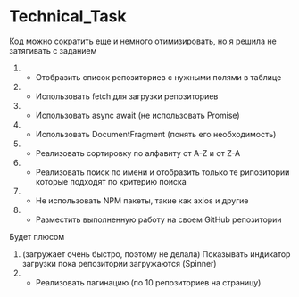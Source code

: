 # Technical_Task

Код можно сократить еще и немного отимизировать, но я решила не затягивать с заданием 
 
1) + Отобразить список репозиториев с нужными полями в таблице
2) + Использовать fetch для загрузки репозиториев
3) + Использовать async await (не использовать Promise)
4) + Использовать DocumentFragment (понять его необходимость)
5) + Реализовать сортировку по алфавиту от A-Z и от Z-A
6) + Реализовать поиск по имени и отобразить только те рипозитории которые подходят по критерию поиска
7) + Не использовать NPM пакеты, такие как axios и другие
8) + Разместить выполненную работу на своем GitHub репозитории


Будет плюсом
1) (загружает очень быстро, поэтому не делала) 
   Показывать индикатор загрузки пока репозитории загружаются (Spinner)
2) + Реализовать пагинацию (по 10 репозиториев на страницу)
